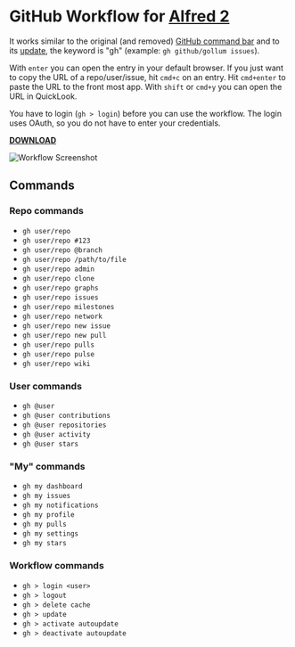 GitHub Workflow for [Alfred 2](http://www.alfredapp.com)
==============================

It works similar to the original (and removed) [GitHub command bar](https://github.com/blog/1264-introducing-the-command-bar) and to its [update](https://github.com/blog/1461-a-smarter-more-complete-y-search-bar), the keyword is "gh" (example: `gh github/gollum issues`).

With `enter` you can open the entry in your default browser. If you just want to copy the URL of a repo/user/issue, hit `cmd+c` on an entry. Hit `cmd+enter` to paste the URL to the front most app. With `shift` or `cmd+y` you can open the URL in QuickLook.

You have to login (`gh > login`) before you can use the workflow. The login uses OAuth, so you do not have to enter your credentials.

**[DOWNLOAD](http://gh01.de/alfred/github/github.alfredworkflow)**

![Workflow Screenshot](http://gh01.de/alfred/github/workflow.png)

Commands
--------

### Repo commands

* `gh user/repo`
* `gh user/repo #123`
* `gh user/repo @branch`
* `gh user/repo /path/to/file`
* `gh user/repo admin`
* `gh user/repo clone`
* `gh user/repo graphs`
* `gh user/repo issues`
* `gh user/repo milestones`
* `gh user/repo network`
* `gh user/repo new issue`
* `gh user/repo new pull`
* `gh user/repo pulls`
* `gh user/repo pulse`
* `gh user/repo wiki`

### User commands

* `gh @user`
* `gh @user contributions`
* `gh @user repositories`
* `gh @user activity`
* `gh @user stars`

### "My" commands

* `gh my dashboard`
* `gh my issues`
* `gh my notifications`
* `gh my profile`
* `gh my pulls`
* `gh my settings`
* `gh my stars`

### Workflow commands

* `gh > login <user>`
* `gh > logout`
* `gh > delete cache`
* `gh > update`
* `gh > activate autoupdate`
* `gh > deactivate autoupdate`
